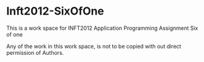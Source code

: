 # Inft2012-SixOfOne
This is a work space for INFT2012 Application Programming Assignment Six of one

Any of the work in this work space, is not to be copied with out direct permission of Authors.

